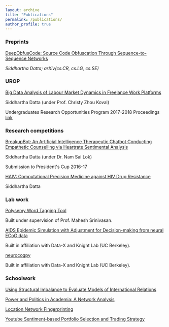 ```yaml
---
layout: archive
title: "Publications"
permalink: /publications/
author_profile: true
---
```


### Preprints

[DeepObfusCode: Source Code Obfuscation Through Sequence-to-Sequence Networks](https://arxiv.org/abs/1909.01837)

_Siddhartha Datta; arXiv(cs.CR, cs.LG, cs.SE)_


### UROP

[Big Data Analysis of Labour Market Dynamics in Freelance Work Platforms](https://drive.google.com/open?id=1nOAZuAtAsVhJHUXCp3Re_1LSnE9LOerZ)

Siddhartha Datta (under Prof. Christy Zhou Koval)

Undergraduates Research Opportunities Program 2017-2018 Proceedings [link](https://urop.ust.hk/files/UROP%20Proceedings%202017-18.pdf)


### Research competitions

[BreakupBot: An Artificial Intelligence Therapeutic Chatbot Conducting Empathetic Counselling via Heartrate Sentimental Analysis](https://drive.google.com/open?id=142kTVrKNGH42splekvbfXGVtT9HhNQPq)

Siddhartha Datta (under Dr. Nam Sai Lok)

Submission to President's Cup 2016-17

[HAIV: Computational Precision Medicine against HIV Drug Resistance](https://drive.google.com/open?id=1UwI3d3BeTJiHmEiT8r4QizsMBvl6ONaI)

Siddhartha Datta


### Lab work

[Polysemy Word Tagging Tool](https://github.com/dattasiddhartha/polysemous-word-tagging-tool)

Built under supervision of Prof. Mahesh Srinivasan. 


[AIDS Epidemic Simulation with Adjustment for Decision-making from neural ECoG data](https://drive.google.com/open?id=17WZ1hRXWdA-ppuXmkyBdVcu26os3wALx)

Built in affiliation with Data-X and Knight Lab (UC Berkeley). 

[neurocogpy](https://github.com/dattasiddhartha/neurocogpy)

Built in affiliation with Data-X and Knight Lab (UC Berkeley). 

### Schoolwork

[Using Structural Imbalance to Evaluate Models of International Relations](https://drive.google.com/open?id=1lUfM2D4XycYqbIgJThU1Xjk0sdku4z3n)

[Power and Politics in Academia: A Network Analysis](https://drive.google.com/open?id=1QeZQ_kntH01j5cPpZE9vsg7nKkvfWzk5)

[Location Network Fingerprinting](https://drive.google.com/open?id=1aOQiZsVpe2V5yjKr-_aAqeqCny1E2izo)

[Youtube Sentiment-based Portfolio Selection and Trading Strategy](https://github.com/dattasiddhartha/QuantTrading_Decal)
